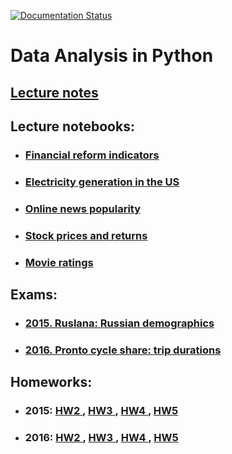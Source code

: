 [![Documentation Status](https://readthedocs.org/projects/dataanalysispython/badge/?version=latest)](http://dataanalysispython.readthedocs.io/en/latest/?badge=latest)

# Data Analysis in Python

## [Lecture notes](https://dataanalysispython.readthedocs.org/en/latest/)

## Lecture notebooks:

- ### [Financial reform indicators](https://github.com/khrapovs/dataanalysispython/blob/master/lectures/fin_reform.ipynb)

- ### [Electricity generation in the US](https://github.com/khrapovs/dataanalysispython/blob/master/lectures/electricity.ipynb)

- ### [Online news popularity](https://github.com/khrapovs/dataanalysispython/blob/master/lectures/news_popularity.ipynb)

- ### [Stock prices and returns](https://github.com/khrapovs/dataanalysispython/blob/master/lectures/stocks.ipynb)

- ### [Movie ratings](https://github.com/khrapovs/dataanalysispython/blob/master/lectures/movie_ratings.ipynb)

## Exams:

- ### [2015. Ruslana: Russian demographics](https://github.com/khrapovs/dataanalysispython/blob/master/exams/2015_rusreg.ipynb)

- ### [2016. Pronto cycle share: trip durations](https://github.com/khrapovs/dataanalysispython/blob/master/exams/2016_cycles.ipynb)

## Homeworks:

- ### 2015: [HW2 ](https://github.com/khrapovs/dataanalysispython/blob/master/homeworks/2015/HW2_solution.ipynb), [HW3 ](https://github.com/khrapovs/dataanalysispython/blob/master/homeworks/2015/HW3_solution.ipynb), [HW4 ](https://github.com/khrapovs/dataanalysispython/blob/master/homeworks/2015/HW4_solution.ipynb), [HW5 ](https://github.com/khrapovs/dataanalysispython/blob/master/homeworks/2015/HW5_solution.ipynb)

- ### 2016: [HW2 ](https://github.com/khrapovs/dataanalysispython/blob/master/homeworks/2016/HW2_solution.ipynb), [HW3 ](https://github.com/khrapovs/dataanalysispython/blob/master/homeworks/2016/HW3_solution.ipynb), [HW4 ](https://github.com/khrapovs/dataanalysispython/blob/master/homeworks/2016/HW4_solution.ipynb), [HW5 ](https://github.com/khrapovs/dataanalysispython/blob/master/homeworks/2016/HW5_solution.ipynb)
